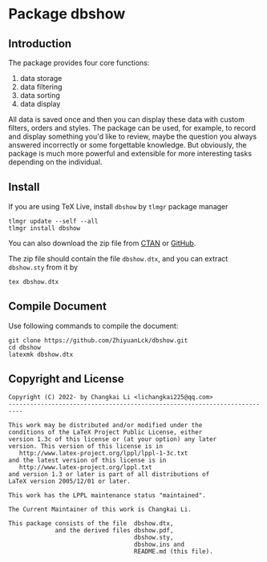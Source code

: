Package dbshow
==============

Introduction
------------

The package provides four core functions:

1. data storage
2. data filtering
3. data sorting
4. data display

All data is saved once and then you can display these data with custom filters,
orders and styles. The package can be used, for example, to record and
display something you'd like to review, maybe the question you always answered
incorrectly or some forgettable knowledge. But obviously, the package is much
more powerful and extensible for more interesting tasks depending on the
individual.

Install
-------

If you are using TeX Live, install `dbshow` by `tlmgr` package manager

    tlmgr update --self --all
    tlmgr install dbshow

You can also download the zip file from
[CTAN](https://ctan.org/pkg/dbshow) or
[GitHub](https://github.com/ZhiyuanLck/dbshow/releases/latest).

The zip file should contain the file `dbshow.dtx`, and you can extract
`dbshow.sty` from it by

    tex dbshow.dtx

Compile Document
----------------

Use following commands to compile the document:

    git clone https://github.com/ZhiyuanLck/dbshow.git
    cd dbshow
    latexmk dbshow.dtx

Copyright and License
---------------------

    Copyright (C) 2022- by Changkai Li <lichangkai225@qq.com>
    --------------------------------------------------------------------------

    This work may be distributed and/or modified under the
    conditions of the LaTeX Project Public License, either
    version 1.3c of this license or (at your option) any later
    version. This version of this license is in
       http://www.latex-project.org/lppl/lppl-1-3c.txt
    and the latest version of this license is in
       http://www.latex-project.org/lppl.txt
    and version 1.3 or later is part of all distributions of
    LaTeX version 2005/12/01 or later.

    This work has the LPPL maintenance status "maintained".

    The Current Maintainer of this work is Changkai Li.

    This package consists of the file  dbshow.dtx,
                 and the derived files dbshow.pdf,
                                       dbshow.sty,
                                       dbshow.ins and
                                       README.md (this file).

